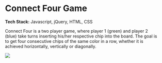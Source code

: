 # Connect Four Game	

**Tech Stack:** Javascript, jQuery, HTML, CSS

Connect Four is a two player game, where player 1 (green) and player 2 (blue) take turns inserting his/her respective chip into the board.  The goal is to get four consecutive chips of the same color in a row, whether it is achieved horizontally, vertically or diagonally.



<img src="connect_four_demo.gif">

